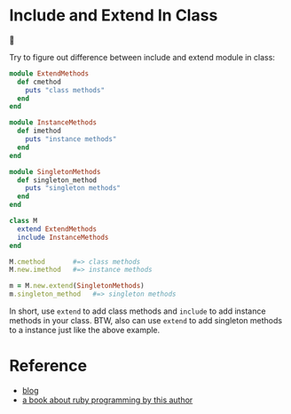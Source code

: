 # Include and Extend In Class
:notebook:

Try to figure out difference between include and extend module in class:
```ruby
module ExtendMethods
  def cmethod
    puts "class methods"
  end
end

module InstanceMethods
  def imethod
    puts "instance methods"
  end
end

module SingletonMethods
  def singleton_method
    puts "singleton methods"
  end
end

class M
  extend ExtendMethods
  include InstanceMethods
end

M.cmethod       #=> class methods
M.new.imethod   #=> instance methods

m = M.new.extend(SingletonMethods)
m.singleton_method   #=> singleton methods
```
In short, use `extend` to add class methods and `include` to add instance methods in
your class. BTW, also can use `extend` to add singleton methods to a instance just like
the above example.

# Reference
* [blog](https://samurails.com/interview/include-vs-extend-ruby/)
* [a book about ruby programming by this author](https://twitter.com/takahashim)
